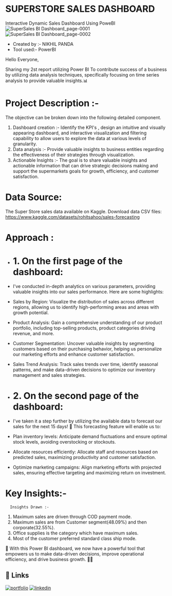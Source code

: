 # SUPERSTORE SALES DASHBOARD
Interactive Dynamic Sales Dashboard Using PoweBI
![SuperSales BI Dashboard_page-0001](https://github.com/NikhilPanda01/Super-Store-Sales-Dashboard/assets/114555468/bfeecb24-c161-46b1-bb95-ed0beaeb2071)
![SuperSales BI Dashboard_page-0002](https://github.com/NikhilPanda01/Super-Store-Sales-Dashboard/assets/114555468/ad32426d-95e0-4319-b0b9-fb9e86026b9a)



- Created by :- NIKHIL PANDA
- Tool used:- PowerBI

Hello Everyone,

Sharing my 2st report utilizing Power BI To contribute success of a business by utilizing data analysis techniques, specifically focusing on time series analysis to provide valuable insights.📊

# Project Description :-
The objective can be broken down into the following detailed component.
1. Dashboard creation :-
   Identify the KPI's , design an intuitive and visually appearing dashboard, and interactive visualization and filtering capability to allow users to explore the data at various levels of granularity.
2. Data analysis :- 
Provide valuable insights to business entities regarding the effectiveness of their strategies through visualization.
3. Actionable Insights :- 
The goal is to share valuable insights and actionable information that can drive strategic decisions making and support the supermarkets goals for growth, efficiency, and customer satisfaction.

# Data Source:
The Super Store sales data available on Kaggle.
Download data CSV files: https://www.kaggle.com/datasets/rohitsahoo/sales-forecasting
# Approach :
- # 1. On the first page of the dashboard:
- I've conducted in-depth analytics on various parameters, providing valuable insights into our sales performance. Here are some highlights:
- Sales by Region: Visualize the distribution of sales across different regions, allowing us to identify high-performing areas and areas with growth potential.
- Product Analysis: Gain a comprehensive understanding of our product portfolio, including top-selling products, product categories driving revenue, and more.
- Customer Segmentation: Uncover valuable insights by segmenting customers based on their purchasing behavior, helping us personalize our marketing efforts and enhance customer satisfaction.
- Sales Trend Analysis: Track sales trends over time, identify seasonal patterns, and make data-driven decisions to optimize our inventory management and sales strategies.

- # 2. On the second page of the dashboard:
- I've taken it a step further by utilizing the available data to forecast our sales for the next 15 days! 📆 This forecasting feature will enable us to:
- Plan inventory levels: Anticipate demand fluctuations and ensure optimal stock levels, avoiding overstocking or stockouts.
- Allocate resources efficiently: Allocate staff and resources based on predicted sales, maximizing productivity and customer satisfaction.
- Optimize marketing campaigns: Align marketing efforts with projected sales, ensuring effective targeting and maximizing return on investment.

# Key Insights:-
      Insights Drawn :-
1. Maximum sales are driven through COD payment mode.
2. Maximum sales are from Customer segment(48.09%) and then corporate(32.55%).
3. Office supplies is the category which have maximum sales.
4. Most of the customer preferred standard class ship mode.

🚀 With this Power BI dashboard, we now have a powerful tool that empowers us to make data-driven decisions, improve operational efficiency, and drive business growth. 💼💪



## 🔗 Links
[![portfolio](https://img.shields.io/badge/my_portfolio-000?style=for-the-badge&logo=ko-fi&logoColor=white)](https://nikhilpanda01.github.io/My_portfolio.io/)
[![linkedin](https://img.shields.io/badge/linkedin-0A66C2?style=for-the-badge&logo=linkedin&logoColor=white)](https://www.linkedin.com/in/nikhil-panda-b78255170/)


